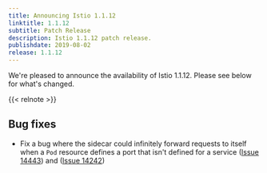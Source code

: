 ```yaml
---
title: Announcing Istio 1.1.12
linktitle: 1.1.12
subtitle: Patch Release
description: Istio 1.1.12 patch release.
publishdate: 2019-08-02
release: 1.1.12
---
```


We're pleased to announce the availability of Istio 1.1.12. Please see below for what's changed.

{{< relnote >}}

## Bug fixes

- Fix a bug where the sidecar could infinitely forward requests to itself when a `Pod` resource defines a port that isn't defined for a service ([Issue 14443](https://github.com/istio/istio/issues/14443)) and ([Issue 14242](https://github.com/istio/istio/issues/14242))
